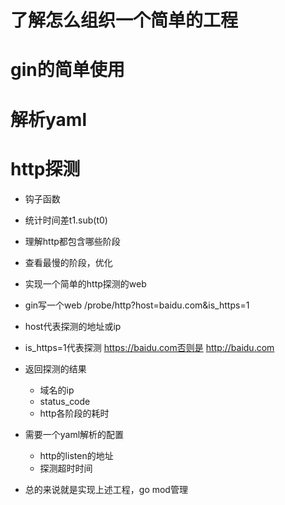 # 了解怎么组织一个简单的工程
# gin的简单使用
# 解析yaml
# http探测
- 钩子函数
- 统计时间差t1.sub(t0)
- 理解http都包含哪些阶段
- 查看最慢的阶段，优化

- 实现一个简单的http探测的web
- gin写一个web /probe/http?host=baidu.com&is_https=1
- host代表探测的地址或ip
- is_https=1代表探测 https://baidu.com否则是  http://baidu.com
- 返回探测的结果
    - 域名的ip
    - status_code
    - http各阶段的耗时
- 需要一个yaml解析的配置
    - http的listen的地址
    - 探测超时时间
- 总的来说就是实现上述工程，go mod管理